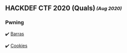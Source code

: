 ## HACKDEF CTF 2020 (Quals)<sub><sup> *(Aug 2020)*</sup></sub>

### Pwning

:heavy_check_mark: [Barras](https://github.com/ivanmedina/CTFs/tree/master/HACKDEF20-QUALS/barras)

:heavy_check_mark: [Cookies](https://github.com/ivanmedina/CTFs/tree/master/HACKDEF20-QUALS/cookies)
